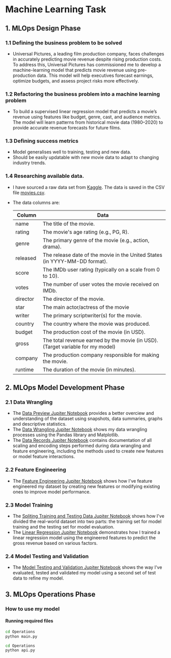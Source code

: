 # Machine Learning Task

## 1. MLOps Design Phase

### 1.1 Defining the business problem to be solved

- Universal Pictures, a leading film production company, faces challenges in accurately predicting movie revenue despite rising production costs. To address this, Universal Pictures has commissioned me to develop a machine-learning model that predicts movie revenue using pre-production data. This model will help executives forecast earnings, optimize budgets, and assess project risks more effectively.

### 1.2 Refactoring the business problem into a machine learning problem

- To build a supervised linear regression model that predicts a movie’s revenue using features like budget, genre, cast, and audience metrics. The model will learn patterns from historical movie data (1980–2020) to provide accurate revenue forecasts for future films.

### 1.3 Defining success metrics

- Model generalises well to training, testing and new data.
- Should be easily updatable with new movie data to adapt to changing industry trends.

### 1.4 Researching available data.

- I have sourced a raw data set from [Kaggle](https://www.kaggle.com/). The data is saved in the CSV file [movies.csv](/Data_Wrangling/movies.csv).

- The data columns are:

  | Column   | Data                                                                           |
  | -------- | ------------------------------------------------------------------------------ |
  | name     | The title of the movie.                                                        |
  | rating   | The movie's age rating (e.g., PG, R).                                          |
  | genre    | The primary genre of the movie (e.g., action, drama).                          |
  | released | The release date of the movie in the United States (in YYYY-MM-DD format).     |
  | score    | The IMDb user rating (typically on a scale from 0 to 10).                      |
  | votes    | The number of user votes the movie received on IMDb.                           |
  | director | The director of the movie.                                                     |
  | star     | The main actor/actress of the movie                                            |
  | writer   | The primary scriptwriter(s) for the movie.                                     |
  | country  | The country where the movie was produced.                                      |
  | budget   | The production cost of the movie (in USD).                                     |
  | gross    | The total revenue earned by the movie (in USD). (Target variable for my model) |
  | company  | The production company responsible for making the movie.                       |
  | runtime  | The duration of the movie (in minutes).                                        |

## 2. MLOps Model Development Phase

### 2.1 Data Wrangling

- The [Data Preview Jupiter Notebook](/Data_Wrangling/data_preview.ipynb) provides a better overciew and understanding of the dataset using snapshots, data summaries, graphs and descriptive statistics.
- The [Data Wrangling Jupiter Notebook](/Data_Wrangling/data_wrangling.ipynb) shows my data wrangling processes using the Pandas library and Matplotlib.
- The [Data Records Jupiter Notebook](/Data_Wrangling/data.records.md) contains documentation of all scaling and encoding steps performed during data wrangling and feature engineering, including the methods used to create new features or model feature interactions.

### 2.2 Feature Engineering

- The [Feature Engineering Jupiter Notebook](/Feature_Engineering/feature_engineering.ipynb) shows how I've feature engineered my dataset by creating new features or modifying existing ones to improve model performance.

### 2.3 Model Training

- The [Spliting Training and Testing Data Jupiter Notebook](Model_Training/split_training_and_testing_data.ipynb) shows how I've divided the real-world dataset into two parts: the training set for model training and the testing set for model evaluation.
- The [Linear Regression Jupiter Notebook](Model_Training/linear_regression.ipynb) demonstrates how I trained a linear regression model using the engineered features to predict the gross revenue based on various factors.

### 2.4 Model Testing and Validation

- The [Model Testing and Validation Jupiter Notebook](Model_Testing_and_Validation/model_evaluation.ipynb) shows the way I've evaluated, tested and validated my model using a second set of test data to refine my model.

## 3. MLOps Operations Phase

### How to use my model

#### Running required files

```bash
cd Operations
python main.py
```

```bash
cd Operations
python api.py
```
